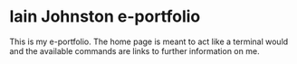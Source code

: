 Iain Johnston e-portfolio
=====

This is my e-portfolio. The home page is meant to act like a terminal would and the available commands are links to further information on me.
